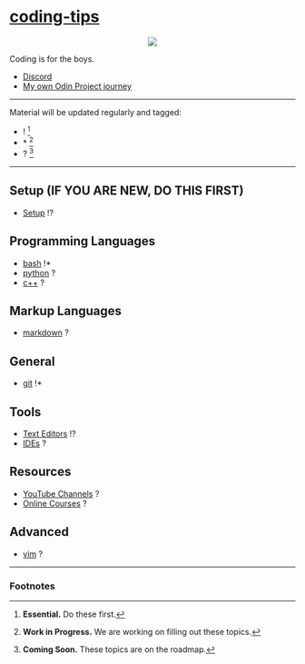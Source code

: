 # [coding-tips](https://suasuasuasuasua.github.io/coding-tips/)

<p align="center">
  <img src="https://i.kym-cdn.com/photos/images/newsfeed/001/562/650/cd0.jpg" />
</p>

Coding is for the boys.

- [Discord](https://discord.gg/G8CUV5W6Km)
- [My own Odin Project journey](https://github.com/suasuasuasuasua/odin-project)

---

Material will be updated regularly and tagged:

- ! [^1]
- \* [^2]
- ? [^3]

---

## Setup (IF YOU ARE NEW, DO THIS FIRST)

- [Setup](setup/) !?

## Programming Languages

- [bash](bash/) !*
- [python](python/) ?
- [c++](cpp/) ?

## Markup Languages

- [markdown](md/) ?

## General

- [git](git/) !*

## Tools

- [Text Editors](texteditors/) !?
- [IDEs](ides/) ?

## Resources

- [YouTube Channels](youtube/) ?
- [Online Courses](onlinecourses/) ?

## Advanced

- [vim](vim/) ?

---

### Footnotes

[^1]: **Essential.** Do these first.
[^2]: **Work in Progress.** We are working on filling out these topics.
[^3]: **Coming Soon.** These topics are on the roadmap.
